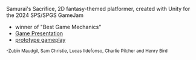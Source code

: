 Samurai's Sacrifice, 2D fantasy-themed platformer, created with Unity for the 2024 SPS/SPGS GameJam
- winner of "Best Game Mechanics"
- [Game Presentation](https://docs.google.com/presentation/d/14RUNl57g6E-BS0_0dx6zIwtGFtU75c3_AdQntrgBZCE/edit?usp=sharing "Game Presentation")
- [prototype gameplay](https://youtu.be/SnnsGk9a1kM)

<sub>-Zubin Maudgil, Sam Christie, Lucas Ildefonso, Charlie Pilcher and Henry Bird</sub>
